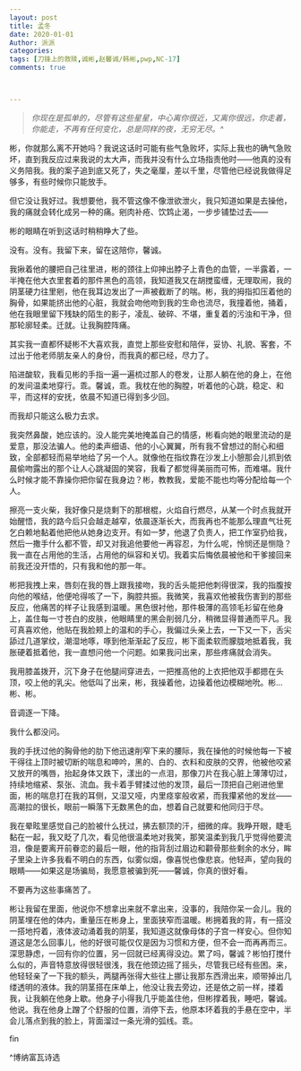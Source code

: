 ```yaml
---
layout: post
title: 孟冬
date: 2020-01-01
Author: 派派
categories: 
tags: [刀锋上的救赎,诚彬,赵馨诚/韩彬,pwp,NC-17]
comments: true



---
```


> *你现在是孤单的，尽管有这些星星，中心离你很近，又离你很远，你走着，你能走，不再有任何变化，总是同样的夜，无穷无尽。^*



彬，你就那么离不开她吗？我说这话时可能有些气急败坏，实际上我也的确气急败坏，直到我反应过来我说的太大声，而我并没有什么立场指责他时——他真的没有义务陪我。我的案子追到底又死了，失之毫厘，差以千里，尽管他已经说我做得足够多，有些时候你只能放手。

但它没让我好过。我想要他，我不管这像不像泄欲泄火，我只知道如果是去操他，我的痛就会转化成另一种的痛。剜肉补疮、饮鸩止渴，一步步铺垫过去——

彬的眼睛在听到这话时稍稍睁大了些。

没有。没有。我留下来，留在这陪你，馨诚。

我揪着他的腰把自己往里进，彬的颈往上仰抻出脖子上青色的血管，一半露着，一半掩在他大衣里套着的那件黑色的高领，我知道我又在胡搅蛮缠，无理取闹，我的阴茎硬力往里剜，他在我耳边发出了一声被截断了的喘。彬，我的拇指扣压着他的胸骨，如果能挤出他的心脏，我就会吻他吻到我的生命也流尽，我撞着他，捅着，他在我眼里留下残缺的陌生的影子，凌乱、破碎、不堪，重复着的污浊和干净，但那轮廓轻柔。迁就。让我胸腔阵痛。

其实我一直都怀疑彬不大喜欢我，直觉上那些安慰和陪伴，妥协、礼貌、客套，不过出于他老师朋友亲人的身份，而我真的都已经，尽力了。

陷进酸软，我看见彬的手指一遍一遍梳过那人的卷发，让那人躺在他的身上，在他的发间温柔地穿行。乖。馨诚，乖。我枕在他的胸膛，听着他的心跳，稳定、和平，而这样的安抚，依晨不知道已得到多少回。

而我却只能这么极力去求。

我突然鼻酸，她应该的。没人能完美地掩盖自己的情感，彬看向她的眼里流动的是爱意，那没法骗人。他的柔声细语、他的小心翼翼，所有我不曾想过的耐心和细致，全部都轻而易举地给了另一个人。就像他在指纹靠在沙发上小憩那会儿抓到依晨偷吻露出的那个让人心跳凝固的笑容，我看了都觉得美丽而可怖，而难堪。我什么时候才能不靠操你把你留在我身边？彬，教教我，爱能不能也均等分配给每一个人。

擦亮一支火柴，我好像只是烧剩下的那根棍，火焰自行燃尽，从某一个时点我就开始醒悟，我的路今后只会越走越窄，依晨逐渐长大，而我再也不能那么理直气壮死乞白赖地黏着他把他从她身边支开。有如一梦，他退了负责人，把工作室扔给我，然后一撒手什么都不管，却又对我追他要他一再容忍，为什么呢，怜悯还是恻隐？我一直在占用他的生活，占用他的纵容和关切。我着实后悔依晨被他和干爹接回来前我还没开悟的，只有我和他的那一年。

彬把我拽上来，唇刻在我的唇上跟我接吻，我的舌头能把他刺得很深，我的指腹按向他的喉结，他便呛得咳了一下，胸腔共振。我微笑，我喜欢他被我伤害到的那些反应，他痛苦的样子让我感到温暖。黑色很衬他，那件极薄的高领毛衫留在他身上，盖住每一寸苍白的皮肤，他眼睛里的黑会削弱几分，稍微显得普通而平凡。我可真喜欢他，他贴在我脸颊上的温和的手心，我偏过头亲上去，一下又一下，舌尖舔过几道掌纹，潮湿地啄，啄到他渐渐起了反应，彬下面柔软而朦胧地抵着我，我胀硬着抵着他，我一直想问他一个问题。如果我问出来，那些疼痛就会消失。

我用膝盖拨开，沉下身子在他腿间穿进去，一把推高他的上衣把他双手都摁在头顶，咬上他的乳尖。他低叫了出来，彬，我操着他，边操着他边模糊地吮。彬…彬、彬。

音调逐一下降。

我什么都没问。

我的手抚过他的胸骨他的肋下他迅速削窄下来的腰际，我在操他的时候他每一下被干得往上顶时被切断的喘息和呻吟，黑的、白的、衣料和皮肤的交界，他被他咬紧又放开的嘴唇，抬起身体又跌下，漾出的一点泪，那像刀片在我心脏上薄薄切过，持续地缩紧、泵张、流血。我卡着手臂揉过他的发顶，最后一顶把自己剜进他里面，彬的喘息打在我的耳侧，又湿又哑，内里痉挛般收紧，而我攥紧他的发丝——高潮拉的很长，眼前一瞬落下无数黑色的血，想着自己就要和他同归于尽。

我在晕眩里感觉自己的脸被什么抚过，拂去额顶的汗，细微的痒。我睁开眼，睫毛黏在一起，我又眨了几次，看见他很温柔地对我笑，那笑温柔到我几乎觉得他要流泪，像是要离开前眷恋的最后一眼，他的指背刮过眉边和颧骨那些剩余的水分，眸子里染上许多我看不明白的东西，似雾似烟，像喜悦也像悲哀。他轻声，望向我的眼睛——如果这是场骗局，我愿意被骗到死——馨诚，你真的很好看。

不要再为这些事痛苦了。

彬让我留在里面，他说你不想拿出来就不拿出来，没事的，我陪你呆一会儿。我的阴茎埋在他的体内，重量压在彬身上，里面狭窄而温暖。彬拥着我的背，有一搭没一搭地捋着，液体波动涌着我的阴茎，我知道这就像母体的子宫一样安心。但你知道这是怎么回事儿，他的好很可能仅仅是因为习惯和方便，但不会一而再再而三。深思静虑，一回有你的位置，另一回就已经离得没边。累了吗，馨诚？彬怕打搅什么似的，声音特意放得很轻很浅，我在他颈边摇了摇头，尽管我已经有些困。来，他轻轻亲了一下我的额头，两腿再张得大些往上挪让我那东西滑出来，顺带掉出几缕透明的液体。我的阴茎搭在床单上，他没让我去旁边，还是依之前一样，搂着我，让我躺在他身上歇。他身子小得我几乎能盖住他，但彬撑着我，睡吧，馨诚。他说。我在他身上蹭了个舒服的位置，消停下去，他原本环着我的手悬在空中，半会儿落点到我的脸上，背面溜过一条光滑的弧线。乖。

fin

^博纳富瓦诗选
